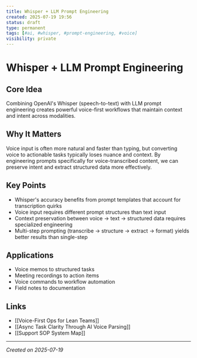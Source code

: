 ```yaml
---
title: Whisper + LLM Prompt Engineering
created: 2025-07-19 19:56
status: draft
type: permanent
tags: [#ai, #whisper, #prompt-engineering, #voice]
visibility: private
---
```


# Whisper + LLM Prompt Engineering

## Core Idea
Combining OpenAI's Whisper (speech-to-text) with LLM prompt engineering creates powerful voice-first workflows that maintain context and intent across modalities.

## Why It Matters
Voice input is often more natural and faster than typing, but converting voice to actionable tasks typically loses nuance and context. By engineering prompts specifically for voice-transcribed content, we can preserve intent and extract structured data more effectively.

## Key Points
- Whisper's accuracy benefits from prompt templates that account for transcription quirks
- Voice input requires different prompt structures than text input
- Context preservation between voice → text → structured data requires specialized engineering
- Multi-step prompting (transcribe → structure → extract → format) yields better results than single-step

## Applications
- Voice memos to structured tasks
- Meeting recordings to action items
- Voice commands to workflow automation
- Field notes to documentation

## Links
- [[Voice-First Ops for Lean Teams]]
- [[Async Task Clarity Through AI Voice Parsing]]
- [[Support SOP System Map]]

---

*Created on 2025-07-19*
